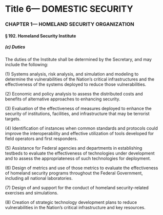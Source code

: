 
# Title 6— DOMESTIC SECURITY
### CHAPTER 1— HOMELAND SECURITY ORGANIZATION
#### § 192. Homeland Security Institute
##### (c) Duties

The duties of the Institute shall be determined by the Secretary, and may include the following:

(1) Systems analysis, risk analysis, and simulation and modeling to determine the vulnerabilities of the Nation’s critical infrastructures and the effectiveness of the systems deployed to reduce those vulnerabilities.

(2) Economic and policy analysis to assess the distributed costs and benefits of alternative approaches to enhancing security.

(3) Evaluation of the effectiveness of measures deployed to enhance the security of institutions, facilities, and infrastructure that may be terrorist targets.

(4) Identification of instances when common standards and protocols could improve the interoperability and effective utilization of tools developed for field operators and first responders.

(5) Assistance for Federal agencies and departments in establishing testbeds to evaluate the effectiveness of technologies under development and to assess the appropriateness of such technologies for deployment.

(6) Design of metrics and use of those metrics to evaluate the effectiveness of homeland security programs throughout the Federal Government, including all national laboratories.

(7) Design of and support for the conduct of homeland security-related exercises and simulations.

(8) Creation of strategic technology development plans to reduce vulnerabilities in the Nation’s critical infrastructure and key resources.
